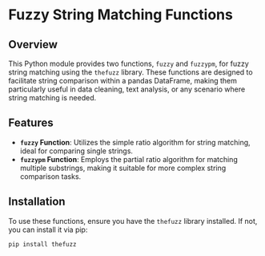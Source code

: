 # Fuzzy String Matching Functions

## Overview
This Python module provides two functions, `fuzzy` and `fuzzypm`, for fuzzy string matching using the `thefuzz` library. These functions are designed to facilitate string comparison within a pandas DataFrame, making them particularly useful in data cleaning, text analysis, or any scenario where string matching is needed.

## Features
- **`fuzzy` Function**: Utilizes the simple ratio algorithm for string matching, ideal for comparing single strings.
- **`fuzzypm` Function**: Employs the partial ratio algorithm for matching multiple substrings, making it suitable for more complex string comparison tasks.

## Installation
To use these functions, ensure you have the `thefuzz` library installed. If not, you can install it via pip:

``` 
pip install thefuzz
```